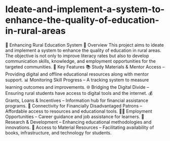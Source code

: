# Ideate-and-implement-a-system-to-enhance-the-quality-of-education-in-rural-areas
📘 Enhancing Rural Education System
      🌟 Overview
This project aims to ideate and implement a system to enhance the quality of education in rural areas. The objective is not only to improve literacy rates but also to develop communication skills, knowledge, and employment opportunities for the targeted communities.
🎯 Key Features
📚 Study Materials & Mentor Access – Providing digital and offline educational resources along with mentor support.
📊 Monitoring Skill Progress – A tracking system to measure learning outcomes and improvements.
🌐 Bridging the Digital Divide – Ensuring rural students have access to digital tools and the internet.
💰 Grants, Loans & Incentives – Information hub for financial assistance programs.
🔗 Connectivity for Financially Disadvantaged Patrons – Affordable access to resources and educational tools.
👨‍💼 Employment Opportunities – Career guidance and job assistance for learners.
🧪 Research & Development – Enhancing educational methodologies and innovations.
🏫 Access to Material Resources – Facilitating availability of books, infrastructure, and technology for students.
